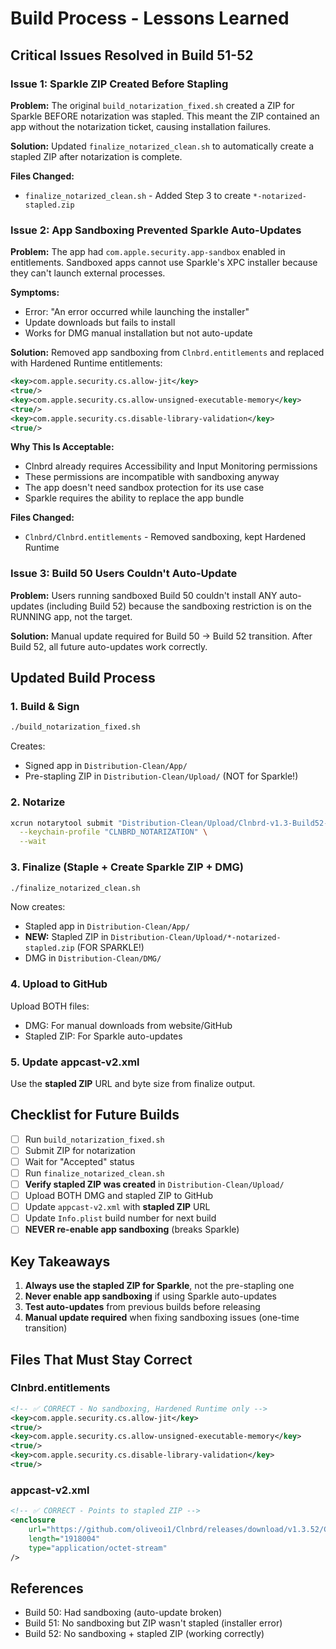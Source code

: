 # Build Process - Lessons Learned

## Critical Issues Resolved in Build 51-52

### Issue 1: Sparkle ZIP Created Before Stapling
**Problem:** The original `build_notarization_fixed.sh` created a ZIP for Sparkle BEFORE notarization was stapled. This meant the ZIP contained an app without the notarization ticket, causing installation failures.

**Solution:** Updated `finalize_notarized_clean.sh` to automatically create a stapled ZIP after notarization is complete.

**Files Changed:**
- `finalize_notarized_clean.sh` - Added Step 3 to create `*-notarized-stapled.zip`

### Issue 2: App Sandboxing Prevented Sparkle Auto-Updates
**Problem:** The app had `com.apple.security.app-sandbox` enabled in entitlements. Sandboxed apps cannot use Sparkle's XPC installer because they can't launch external processes.

**Symptoms:**
- Error: "An error occurred while launching the installer"
- Update downloads but fails to install
- Works for DMG manual installation but not auto-update

**Solution:** Removed app sandboxing from `Clnbrd.entitlements` and replaced with Hardened Runtime entitlements:
```xml
<key>com.apple.security.cs.allow-jit</key>
<true/>
<key>com.apple.security.cs.allow-unsigned-executable-memory</key>
<true/>
<key>com.apple.security.cs.disable-library-validation</key>
<true/>
```

**Why This Is Acceptable:**
- Clnbrd already requires Accessibility and Input Monitoring permissions
- These permissions are incompatible with sandboxing anyway
- The app doesn't need sandbox protection for its use case
- Sparkle requires the ability to replace the app bundle

**Files Changed:**
- `Clnbrd/Clnbrd.entitlements` - Removed sandboxing, kept Hardened Runtime

### Issue 3: Build 50 Users Couldn't Auto-Update
**Problem:** Users running sandboxed Build 50 couldn't install ANY auto-updates (including Build 52) because the sandboxing restriction is on the RUNNING app, not the target.

**Solution:** Manual update required for Build 50 → Build 52 transition. After Build 52, all future auto-updates work correctly.

## Updated Build Process

### 1. Build & Sign
```bash
./build_notarization_fixed.sh
```
Creates:
- Signed app in `Distribution-Clean/App/`
- Pre-stapling ZIP in `Distribution-Clean/Upload/` (NOT for Sparkle!)

### 2. Notarize
```bash
xcrun notarytool submit "Distribution-Clean/Upload/Clnbrd-v1.3-Build52-clean.zip" \
  --keychain-profile "CLNBRD_NOTARIZATION" \
  --wait
```

### 3. Finalize (Staple + Create Sparkle ZIP + DMG)
```bash
./finalize_notarized_clean.sh
```
Now creates:
- Stapled app in `Distribution-Clean/App/`
- **NEW:** Stapled ZIP in `Distribution-Clean/Upload/*-notarized-stapled.zip` (FOR SPARKLE!)
- DMG in `Distribution-Clean/DMG/`

### 4. Upload to GitHub
Upload BOTH files:
- DMG: For manual downloads from website/GitHub
- Stapled ZIP: For Sparkle auto-updates

### 5. Update appcast-v2.xml
Use the **stapled ZIP** URL and byte size from finalize output.

## Checklist for Future Builds

- [ ] Run `build_notarization_fixed.sh`
- [ ] Submit ZIP for notarization
- [ ] Wait for "Accepted" status
- [ ] Run `finalize_notarized_clean.sh`
- [ ] **Verify stapled ZIP was created** in `Distribution-Clean/Upload/`
- [ ] Upload BOTH DMG and stapled ZIP to GitHub
- [ ] Update `appcast-v2.xml` with **stapled ZIP** URL
- [ ] Update `Info.plist` build number for next build
- [ ] **NEVER re-enable app sandboxing** (breaks Sparkle)

## Key Takeaways

1. **Always use the stapled ZIP for Sparkle**, not the pre-stapling one
2. **Never enable app sandboxing** if using Sparkle auto-updates
3. **Test auto-updates** from previous builds before releasing
4. **Manual update required** when fixing sandboxing issues (one-time transition)

## Files That Must Stay Correct

### Clnbrd.entitlements
```xml
<!-- ✅ CORRECT - No sandboxing, Hardened Runtime only -->
<key>com.apple.security.cs.allow-jit</key>
<true/>
<key>com.apple.security.cs.allow-unsigned-executable-memory</key>
<true/>
<key>com.apple.security.cs.disable-library-validation</key>
<true/>
```

### appcast-v2.xml
```xml
<!-- ✅ CORRECT - Points to stapled ZIP -->
<enclosure 
    url="https://github.com/oliveoi1/Clnbrd/releases/download/v1.3.52/Clnbrd-v1.3-Build52-notarized-stapled.zip" 
    length="1918004"
    type="application/octet-stream"
/>
```

## References
- Build 50: Had sandboxing (auto-update broken)
- Build 51: No sandboxing but ZIP wasn't stapled (installer error)
- Build 52: No sandboxing + stapled ZIP (working correctly)

